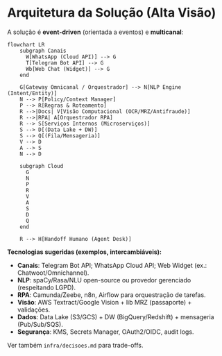 # Arquitetura da Solução (Alta Visão)

A solução é **event-driven** (orientada a eventos) e **multicanal**:

```mermaid
flowchart LR
    subgraph Canais
      W[WhatsApp (Cloud API)] --> G
      T[Telegram Bot API] --> G
      Wb[Web Chat (Widget)] --> G
    end

    G[Gateway Omnicanal / Orquestrador] --> N[NLP Engine (Intent/Entity)]
    N --> P[Policy/Context Manager]
    P --> R[Regras & Roteamento]
    R -->|Docs| V[Visão Computacional (OCR/MRZ/Antifraude)]
    R -->|RPA| A[Orquestrador RPA]
    R --> S[Serviços Internos (Microserviços)]
    S --> D[(Data Lake + DW)]
    S --> Q[(Fila/Mensageria)]
    V --> D
    A --> S
    N --> D

    subgraph Cloud
      G
      N
      P
      R
      V
      A
      S
      D
      Q
    end

    R --> H[Handoff Humano (Agent Desk)]
```

**Tecnologias sugeridas (exemplos, intercambiáveis):**
- **Canais**: Telegram Bot API; WhatsApp Cloud API; Web Widget (ex.: Chatwoot/Omnichannel).
- **NLP**: spaCy/Rasa/NLU open-source ou provedor gerenciado (respeitando LGPD).
- **RPA**: Camunda/Zeebe, n8n, Airflow para orquestração de tarefas.
- **Visão**: AWS Textract/Google Vision + lib MRZ (passaporte) + validações.
- **Dados**: Data Lake (S3/GCS) + DW (BigQuery/Redshift) + mensageria (Pub/Sub/SQS).
- **Segurança**: KMS, Secrets Manager, OAuth2/OIDC, audit logs.

Ver também `infra/decisoes.md` para trade-offs.

